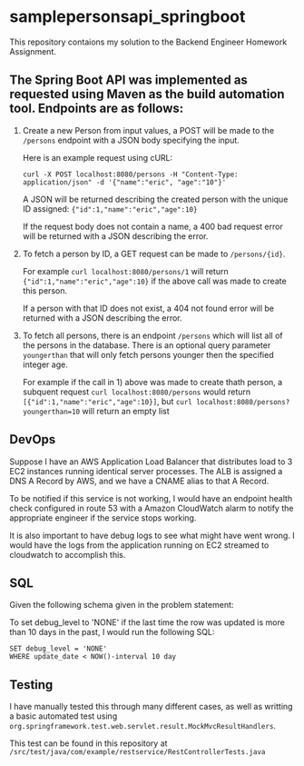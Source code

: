 # samplepersonsapi_springboot

This repository contaions my solution to the Backend Engineer Homework Assignment. 

## The Spring Boot API was implemented as requested using Maven as the build automation tool. Endpoints are as follows:

1) Create a new Person from input values, a POST will be made to the `/persons` endpoint with a JSON body specifying the input.

    Here is an example request using cURL: 

    `curl -X POST localhost:8080/persons -H "Content-Type: application/json" -d '{"name":"eric", "age":"10"}'`

    A JSON will be returned describing the created person with the unique ID assigned: `{"id":1,"name":"eric","age":10}`

    If the request body does not contain a name, a 400 bad request error will be returned with a JSON describing the error.

2) To fetch a person by ID, a GET request can be made to `/persons/{id}`.

    For example `curl localhost:8080/persons/1` will return `{"id":1,"name":"eric","age":10}` if the above call was made to create this person.

    If a person with that ID does not exist, a 404 not found error will be returned with a JSON describing the error.

3) To fetch all persons, there is an endpoint `/persons` which will list all of the persons in the database. There is an optional query parameter  `youngerthan` that will only fetch persons younger then the specified integer age.

    For example if the call in 1) above was made to create thath person, a subquent request `curl localhost:8080/persons` would return `[{"id":1,"name":"eric","age":10}]`, but `curl localhost:8080/persons?youngerthan=10` will return an empty list

## DevOps

Suppose I have an AWS Application Load Balancer that distributes load to 3 EC2 instances running identical server processes. The ALB is assigned a DNS A Record by AWS, and we have a CNAME alias to that A Record.

To be notified if this service is not working, I would have an endpoint health check configured in route 53 with a Amazon CloudWatch alarm to notify the appropriate engineer if the service stops working.

It is also important to have debug logs to see what might have went wrong. I would have the logs from the application running on EC2 streamed to cloudwatch to accomplish this.


## SQL

Given the following schema given in the problem statement:

To set debug_level to 'NONE' if the last time the row was updated is more than 10 days in the past, I would run the following SQL:

```UPDATE user_debug
SET debug_level = 'NONE'
WHERE update_date < NOW()-interval 10 day
```

## Testing

I have manually tested this through many different cases, as well as writting a basic automated test using `org.springframework.test.web.servlet.result.MockMvcResultHandlers`. 

This test can be found in this repository at `/src/test/java/com/example/restservice/RestControllerTests.java`
